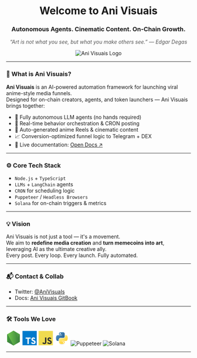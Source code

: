 <h1 align="center">Welcome to Ani Visuais</h1>
<h3 align="center">Autonomous Agents. Cinematic Content. On-Chain Growth.</h3>

<p align="center" style="font-style: italic; color: #555;">
“Art is not what you see, but what you make others see.” — Edgar Degas
</p>

<div align="center">
  <img src="https://anivisuais.gitbook.io/anivisual/assets/logo.png" alt="Ani Visuais Logo" width="100"/>
</div>

---

### 🚀 What is Ani Visuais?

**Ani Visuais** is an AI-powered automation framework for launching viral anime-style media funnels.  
Designed for on-chain creators, agents, and token launchers — Ani Visuais brings together:

- 🔁 Fully autonomous LLM agents (no hands required)
- 🧠 Real-time behavior orchestration & CRON posting
- 🎥 Auto-generated anime Reels & cinematic content
- 📈 Conversion-optimized funnel logic to Telegram + DEX
- 🧾 Live documentation: [Open Docs ↗](https://anivisuais.gitbook.io/anivisual/what-is-ani-visuais)

---

### ⚙️ Core Tech Stack

- `Node.js` + `TypeScript`
- `LLMs` + `LangChain` agents
- `CRON` for scheduling logic
- `Puppeteer` / `Headless Browsers`
- `Solana` for on-chain triggers & metrics

---

### 💡 Vision

Ani Visuais is not just a tool — it's a movement.  
We aim to **redefine media creation** and **turn memecoins into art**, leveraging AI as the ultimate creative ally.  
Every post. Every loop. Every launch. Fully automated.

---

### 📬 Contact & Collab

- Twitter: [@AniVisuaIs](https://x.com/AniVisuaIs)
- Docs: [Ani Visuais GitBook](https://anivisuais.gitbook.io/anivisual/what-is-ani-visuais)

---

### 🛠️ Tools We Love

<p align="left">
  <img src="https://raw.githubusercontent.com/devicons/devicon/master/icons/nodejs/nodejs-original.svg" alt="Node.js" width="40" height="40"/>
  <img src="https://raw.githubusercontent.com/devicons/devicon/master/icons/typescript/typescript-original.svg" alt="TypeScript" width="40" height="40"/>
  <img src="https://raw.githubusercontent.com/devicons/devicon/master/icons/javascript/javascript-original.svg" alt="JavaScript" width="40" height="40"/>
  <img src="https://raw.githubusercontent.com/devicons/devicon/master/icons/python/python-original.svg" alt="Python" width="40" height="40"/>
  <img src="https://upload.wikimedia.org/wikipedia/commons/4/4e/Puppeteer_logo.png" alt="Puppeteer" width="40" height="40"/>
  <img src="https://raw.githubusercontent.com/solana-labs/solana-logo/master/logos/solanaLogoMarkDark.svg" alt="Solana" width="40" height="40"/>
</p>

---
